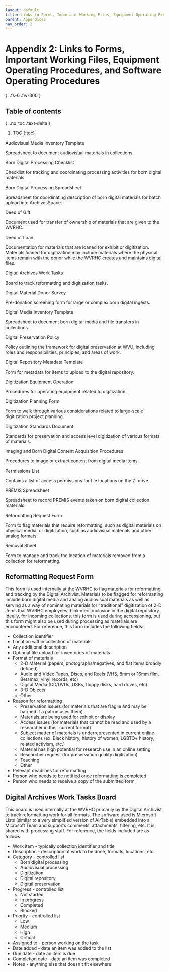 ```yaml
---
layout: default
title: Links to Forms, Important Working Files, Equipment Operating Procedures, and Software Operating Procedures
parent: Appendices
nav_order: 2
---
```


# Appendix 2: Links to Forms, Important Working Files, Equipment Operating Procedures, and Software Operating Procedures
{: .fs-6 .fw-300 }

## Table of contents
{: .no_toc .text-delta }

1. TOC
{:toc}

 

Audiovisual Media Inventory Template 

Spreadsheet to document audiovisual materials in collections.  

Born Digital Processing Checklist 

Checklist for tracking and coordinating processing activities for born digital materials. 

Born Digital Processing Spreadsheet 

Spreadsheet for coordinating description of born digital materials for batch upload into ArchivesSpace. 

Deed of Gift 

Document used for transfer of ownership of materials that are given to the WVRHC. 

Deed of Loan 

Documentation for materials that are loaned for exhibit or digitization. Materials loaned for digitization may include materials where the physical items remain with the donor while the WVRHC creates and maintains digital files. 

Digital Archives Work Tasks 

Board to track reformatting and digitization tasks. 

Digital Material Donor Survey  

Pre-donation screening form for large or complex born digital ingests. 

Digital Media Inventory Template 

Spreadsheet to document born digital media and file transfers in collections.  

Digital Preservation Policy 

Policy outlining the framework for digital preservation at WVU, including roles and responsibilities, principles, and areas of work. 

Digital Repository Metadata Template 

Form for metadata for items to upload to the digital repository.  

Digitization Equipment Operation 

Procedures for operating equipment related to digitization.  

Digitization Planning Form 

Form to walk through various considerations related to large-scale digitization project planning. 

Digitization Standards Document  

Standards for preservation and access level digitization of various formats of materials.  

Imaging and Born Digital Content Acquisition Procedures 

Procedures to image or extract content from digital media items.  

Permissions List 

Contains a list of access permissions for file locations on the Z: drive.  

PREMIS Spreadsheet 

Spreadsheet to record PREMIS events taken on born digital collection materials.  

Reformatting Request Form 

Form to flag materials that require reformatting, such as digital materials on physical media, or digitization, such as audiovisual materials and other analog formats. 

Removal Sheet 

Form to manage and track the location of materials removed from a collection for reformatting.  

## Reformatting Request Form
This form is used internally at the WVRHC to flag materials for reformatting and tracking by the Digital Archivist. Materials to be flagged for reformatting include born digital media and analog audiovisual materials as well as serving as a way of nominating materials for "traditional" digitization of 2-D items that WVRHC employees think merit inclusion in the digital repository. Ideally, for incoming collections, this form is used during accessioning, but this form might also be used during processing as materials are encountered. For reference, this form includes the following fields: 

- Collection identifier
- Location within collection of materials
- Any additional description
- Optional file upload for inventories of materials
- Format of materials
    - 2-D Material (papers, photographs/negatives, and flat items broadly defined)
    - Audio and Video Tapes, Discs, and Reels (VHS, 8mm or 16mm film, Betamax, vinyl records, etc)
    - Digital Media (CD/DVDs, USBs, floppy disks, hard drives, etc)
    - 3-D Objects
    - Other
- Reason for reformatting
    - Preservation issues (for materials that are fragile and may be harmed if a patron uses them)
    - Materials are being used for exhibit or display
    - Access issues (for materials that cannot be read and used by a researcher in their current format)
    - Subject matter of materials is underrepresented in current online collections (ex: Black history, history of women, LGBTQ+ history, related activism, etc.)
    - Material has high potential for research use in an online setting
    - Researcher request (for preservation quality digitization)
    - Teaching
    - Other
- Relevant deadlines for reformatting
- Person who needs to be notified once reformatting is completed
- Person who needs to receive a copy of the submitted form

## Digital Archives Work Tasks Board
This board is used internally at the WVRHC primarily by the Digital Archivist to track reformatting work for all formats. The software used is Microsoft Lists (similar to a very simplified version of AirTable) embedded into a Microsoft Team and supports comments, attachments, filtering, etc. It is shared with processing staff. For reference, the fields included are as follows: 
- Work item - typically collection identifier and title
- Description - description of work to be done, formats, locations, etc. 
- Category - controlled list
    - Born digital processing
    - Audiovisual processing
    - Digitization 
    - Digital repository
    - Digital preservation
- Progress - controlled list
    - Not started
    - In progress
    - Completed
    - Blocked
- Priority - controlled list
    - Low 
    - Medium
    - High 
    - Critical
- Assigned to - person working on the task
- Date added - date an item was added to the list
- Due date - date an item is due
- Completion date - date an item was completed 
- Notes - anything else that doesn't fit elsewhere
